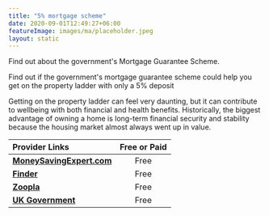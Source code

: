 ```yaml
---
title: "5% mortgage scheme"
date: 2020-09-01T12:49:27+06:00
featureImage: images/ma/placeholder.jpeg
layout: static
---
```


Find out about the government's Mortgage Guarantee Scheme.

Find out if the government's mortgage guarantee scheme could help you get on the property ladder with only a 5% deposit

Getting on the property ladder can feel very daunting, but it can contribute to wellbeing with both financial and health benefits. Historically, the biggest advantage of owning a home is long-term financial security and stability because the housing market almost always went up in value.

| Provider Links      | Free or Paid  |  
| :-----------          | :--------------:      |  
| [**MoneySavingExpert.com**](https://www.moneysavingexpert.com/mortgages/new-mortgage-scheme-for-5-deposit/) | Free  | 
| [**Finder**](https://www.finder.com/uk/low-deposit-mortgage-scheme) | Free  | 
| [**Zoopla**](https://www.zoopla.co.uk/discover/buying/the-95-mortgage-guarantee-scheme-your-key-questions-answered/) | Free  | 
| [**UK Government**](https://www.gov.uk/government/news/government-extends-mortgage-guarantee-scheme) | Free | 
  

<br/><br/>






